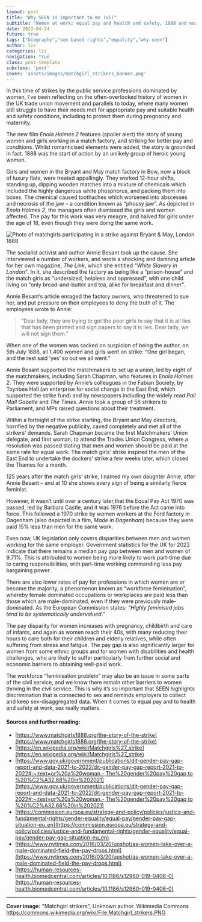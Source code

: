 ```yaml
---
layout: post
title: "Why SEEN is important to me (vi)"
subtitle: "Women at work: equal pay and health and safety, 1888 and now"
date: 2023-04-24
future: true
tags: ["biography","sex based rights","equality","why seen"]
author: liz
categories: liz
navigation: True
class: post-template
subclass: 'post'
cover: 'assets/images/matchgirl_strikers_banner.png'
---
```


In this time of strikes by the public service professions dominated by women, I’ve been reflecting on the often-overlooked history of women in the UK trade union movement and parallels to today, where many women still struggle to have their needs met for appropriate pay and suitable health and safety conditions, including to protect them during pregnancy and maternity.

The new film _Enola Holmes 2_ features (spoiler alert) the story of young women and girls working in a match factory, and striking for better pay and conditions. Whilst romanticised elements were added, the story is grounded in fact. 1888 was the start of action by an unlikely group of heroic young women.

Girls and women in the Bryant and May match factory in Bow, now a block of luxury flats, were treated appallingly. They worked 12-hour shifts, standing up, dipping wooden matches into a mixture of chemicals which included the highly dangerous white phosphorus, and packing them into boxes. The chemical caused toothaches which worsened into abscesses and necrosis of the jaw – a condition known as “phossy jaw”. As depicted in _Enola Holmes 2_, the managers often dismissed the girls and women affected. The pay for this work was very meagre, and halved for girls under the age of 18, even though they were doing the same work. 

![Photo of matchgirls participating in a strike against Bryant & May, London 1888](https://upload.wikimedia.org/wikipedia/commons/3/32/Matchgirl_strikers.PNG "Photo of matchgirls participating in a strike against Bryant & May, London 1888")

The socialist activist and author Annie Besant took up the cause. She interviewed a number of workers, and wrote a shocking and damning article for her own magazine, _The Link_, which she entitled _“White Slavery in London”_. In it, she described the factory as being like a “prison-house” and the match girls as “undersized, helpless and oppressed”, with one child living on “only bread-and-butter and tea, alike for breakfast and dinner”. 

Annie Besant’s article enraged the factory owners, who threatened to sue her, and put pressure on their employees to deny the truth of it. The employees wrote to Annie: 

> “Dear lady, they are trying to get the poor girls to say that it is all lies that has been printed and sign papers to say it is lies. Dear lady, we will not sign them.” 

When one of the women was sacked on suspicion of being the author, on 5th July 1888, all 1,400 women and girls went on strike: “One girl began, and the rest said ‘yes’ so out we all went.”

Annie Besant supported the matchmakers to set up a union, led by eight of the matchmakers, including Sarah Chapman, who features in _Enola Holmes 2_. They were supported by Annie’s colleagues in the Fabian Society, by Toynbee Hall (an enterprise for social change in the East End, which supported the strike fund) and by newspapers including the widely read _Pall Mall Gazette_ and _The Times_. Annie took a group of 56 strikers to Parliament, and MPs raised questions about their treatment. 

Within a fortnight of the strike starting, the Bryant and May directors, horrified by the negative publicity, caved completely and met all of the strikers’ demands. Sarah Chapman became the first Matchmakers’ Union delegate, and first woman, to attend the Trades Union Congress, where a resolution was passed stating that men and women should be paid at the same rate for equal work. The match girls’ strike inspired the men of the East End to undertake the dockers’ strike a few weeks later, which closed the Thames for a month. 

125 years after the match girls’ strike, I named my own daughter Annie, after Annie Besant – and at 10 she shows every sign of being a similarly fierce feminist.

However, it wasn’t until over a century later,that the Equal Pay Act 1970 was passed, led by Barbara Castle, and it was 1976 before the Act came into force. This followed a 1970 strike by women workers at the Ford factory in Dagenham (also depicted in a film, _Made in Dagenham_) because they were paid 15% less than men for the same work.

Even now, UK legislation only covers disparities between men and women working for the same employer. Government statistics for the UK for 2022 indicate that there remains a median pay gap between men and women of 9.71%. This is attributed to women being more likely to work part-time due to caring responsibilities, with part-time working commanding less pay bargaining power. 

There are also lower rates of pay for professions in which women are or become the majority, a phenomenon known as “workforce feminisation”, whereby female dominated occupations or workplaces are paid less than those which are male-dominated, even if they were previously male-dominated. As the European Commission states: _“Highly feminised jobs tend to be systematically undervalued.”_

The pay disparity for women increases with pregnancy, childbirth and care of infants, and again as women reach their 40s, with many reducing their hours to care both for their children and elderly relatives, while often suffering from stress and fatigue. The pay gap is also significantly larger for women from some ethnic groups and for women with disabilities and health challenges, who are likely to suffer particularly from further social and economic barriers to obtaining well-paid work.  

The workforce “feminisation problem” may also be an issue in some parts of the civil service, and we know there remain other barriers to women thriving in the civil service. This is why it’s so important that SEEN highlights discrimination that is connected to sex and reminds employers to collect and keep sex-disaggregated data. When it comes to equal pay and to health and safety at work, sex really matters. 

#### Sources and further reading:

- [https://www.matchgirls1888.org/the-story-of-the-strike](https://www.matchgirls1888.org/the-story-of-the-strike)
- [https://en.wikipedia.org/wiki/Matchgirls%27_strike](https://en.wikipedia.org/wiki/Matchgirls%27_strike) 
- [https://www.gov.uk/government/publications/dit-gender-pay-gap-report-and-data-2021-to-2022/dit-gender-pay-gap-report-2021-to-2022#:~:text=or%20a%20woman.-,The%20gender%20pay%20gap,to%20%C2%A32.68%20in%202021](https://www.gov.uk/government/publications/dit-gender-pay-gap-report-and-data-2021-to-2022/dit-gender-pay-gap-report-2021-to-2022#:~:text=or%20a%20woman.-,The%20gender%20pay%20gap,to%20%C2%A32.68%20in%202021)
- [https://commission.europa.eu/strategy-and-policy/policies/justice-and-fundamental-rights/gender-equality/equal-pay/gender-pay-gap-situation-eu_en](https://commission.europa.eu/strategy-and-policy/policies/justice-and-fundamental-rights/gender-equality/equal-pay/gender-pay-gap-situation-eu_en)
- [https://www.nytimes.com/2016/03/20/upshot/as-women-take-over-a-male-dominated-field-the-pay-drops.html](https://www.nytimes.com/2016/03/20/upshot/as-women-take-over-a-male-dominated-field-the-pay-drops.html)
- [https://human-resources-health.biomedcentral.com/articles/10.1186/s12960-019-0406-0](https://human-resources-health.biomedcentral.com/articles/10.1186/s12960-019-0406-0)


------------------

**Cover image:** "Matchgirl strikers", Unknown author. Wikimedia Commons https://commons.wikimedia.org/wiki/File:Matchgirl_strikers.PNG
